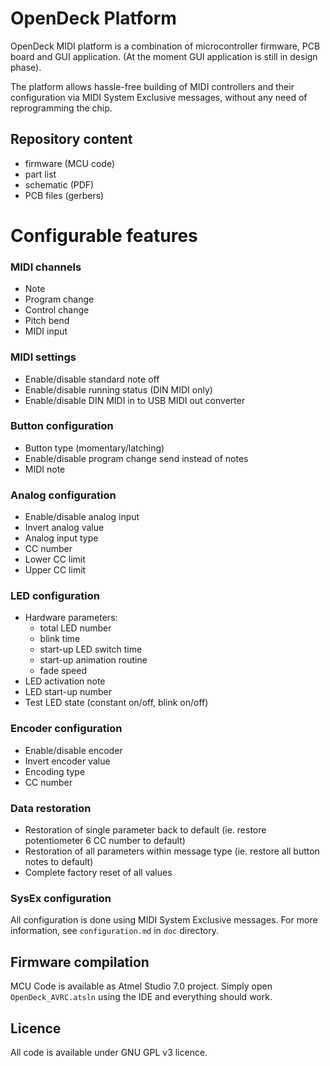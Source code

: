 # OpenDeck Platform

OpenDeck MIDI platform is a combination of microcontroller firmware, PCB board and GUI application. (At the moment GUI application is still in design phase).

The platform allows hassle-free building of MIDI controllers and their configuration via MIDI System Exclusive messages, without any need of reprogramming the chip.

## Repository content
* firmware (MCU code)
* part list
* schematic (PDF)
* PCB files (gerbers)

# Configurable features

### MIDI channels

* Note
* Program change
* Control change
* Pitch bend
* MIDI input

### MIDI settings

* Enable/disable standard note off
* Enable/disable running status (DIN MIDI only)
* Enable/disable DIN MIDI in to USB MIDI out converter

### Button configuration

* Button type (momentary/latching)
* Enable/disable program change send instead of notes
* MIDI note

### Analog configuration

* Enable/disable analog input
* Invert analog value
* Analog input type
* CC number
* Lower CC limit
* Upper CC limit

### LED configuration

* Hardware parameters:
  - total LED number
  - blink time
  - start-up LED switch time
  - start-up animation routine
  - fade speed
* LED activation note
* LED start-up number
* Test LED state (constant on/off, blink on/off)

### Encoder configuration

* Enable/disable encoder
* Invert encoder value
* Encoding type
* CC number

### Data restoration

* Restoration of single parameter back to default (ie. restore potentiometer 6 CC number to default)
* Restoration of all parameters within message type (ie. restore all button notes to default)
* Complete factory reset of all values

### SysEx configuration
All configuration is done using MIDI System Exclusive messages. For more information, see `configuration.md` in `doc` directory.

## Firmware compilation
MCU Code is available as Atmel Studio 7.0 project. Simply open `OpenDeck_AVRC.atsln` using the IDE and everything should work.

## Licence
All code is available under GNU GPL v3 licence.